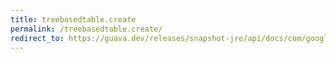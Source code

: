 ```yaml
---
title: treebasedtable.create
permalink: /treebasedtable.create/
redirect_to: https://guava.dev/releases/snapshot-jre/api/docs/com/google/common/collect/TreeBasedTable.html#create--
---
```


